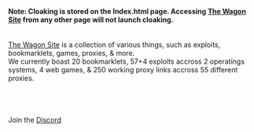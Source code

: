 <b>Note: Cloaking is stored on the Index.html page. Accessing <a href="https://the-wagonization.github.io/The-Wagon-Site/">The Wagon Site</a> from any other page will not launch cloaking.</b>
<br>
<br>
<br>
<a href="https://the-wagonization.github.io/The-Wagon-Site/">The Wagon Site</a> is a collection of various things, such as exploits, bookmarklets, games, proxies, & more.
<br>
We currently boast 20 bookmarklets, 57+4 exploits accross 2 operatings systems, 4 web games, & 250 working proxy links accross 55 different proxies.
<br>
<br>
<br>
<br>
<br>
Join the <a href="https://discord.com/invite/mSZ2YWzg68">Discord</a>
